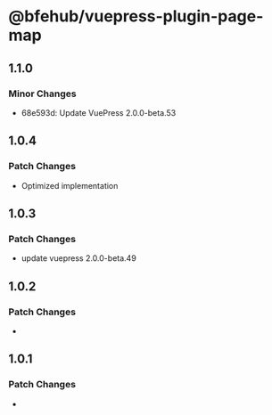 # @bfehub/vuepress-plugin-page-map

## 1.1.0

### Minor Changes

- 68e593d: Update VuePress 2.0.0-beta.53

## 1.0.4

### Patch Changes

- Optimized implementation

## 1.0.3

### Patch Changes

- update vuepress 2.0.0-beta.49

## 1.0.2

### Patch Changes

-

## 1.0.1

### Patch Changes

-
